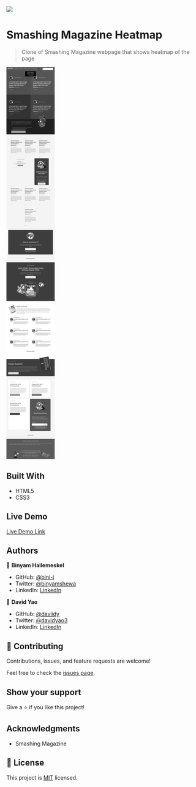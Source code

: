 ![](https://img.shields.io/badge/Microverse-blueviolet)

# Smashing Magazine Heatmap

> Clone of Smashing Magazine webpage that shows heatmap of the page

![screenshot](app_screenshot.png)

## Built With

- HTML5
- CSS3

## Live Demo

[Live Demo Link](https://daviidy.github.io/smashing-magazine/)

## Authors

👤 **Binyam Hailemeskel**

- GitHub: [@bini-i](https://github.com/bini-i)
- Twitter: [@binyamshewa](https://twitter.com/binyamshewa)
- LinkedIn: [LinkedIn](https://www.linkedin.com/in/binyam-hailemeskel-728048151/)

👤 **David Yao**

- GitHub: [@daviidy](https://github.com/daviidy)
- Twitter: [@davidyao3](https://twitter.com/DavidYao3)
- LinkedIn: [LinkedIn](https://www.linkedin.com/in/david-yao-6bb95299/)

## 🤝 Contributing

Contributions, issues, and feature requests are welcome!

Feel free to check the [issues page](issues/).

## Show your support

Give a ⭐️ if you like this project!

## Acknowledgments

- Smashing Magazine

## 📝 License

This project is [MIT](lic.url) licensed.
